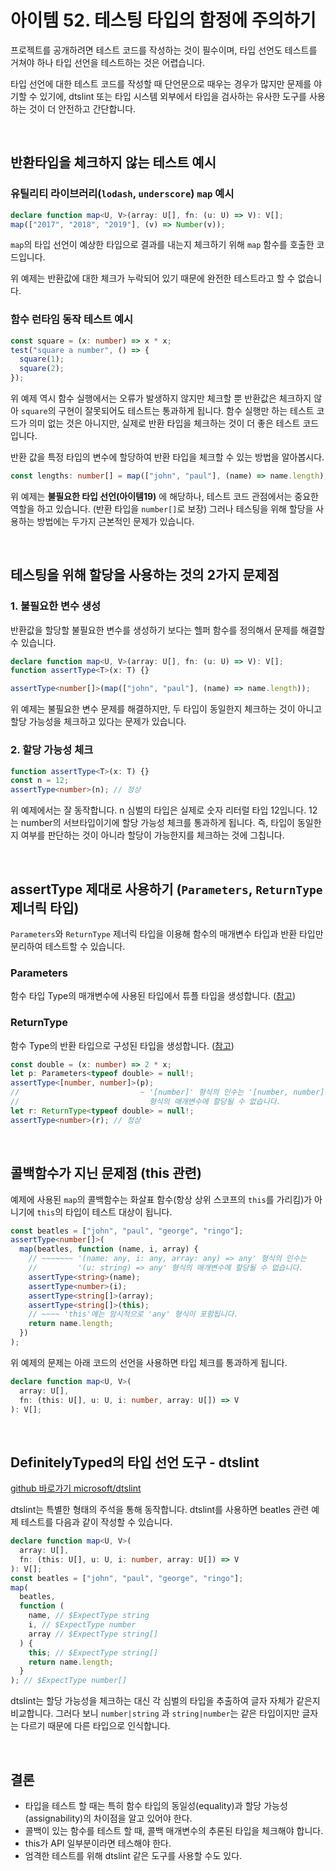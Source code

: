 # 아이템 52. 테스팅 타입의 함정에 주의하기

프로젝트를 공개하려면 테스트 코드를 작성하는 것이 필수이며, 타입 선언도 테스트를 거쳐야 하나 타입 선언을 테스트하는 것은 어렵습니다.

타입 선언에 대한 테스트 코드를 작성할 때 단언문으로 때우는 경우가 많지만 문제를 야기할 수 있기에, dtslint 또는 타입 시스템 외부에서 타입을 검사하는 유사한 도구를 사용하는 것이 더 안전하고 간단합니다.

<br/>

## 반환타입을 체크하지 않는 테스트 예시

### 유틸리티 라이브러리(`lodash`, `underscore`) `map` 예시

```typescript
declare function map<U, V>(array: U[], fn: (u: U) => V): V[];
map(["2017", "2018", "2019"], (v) => Number(v));
```

`map`의 타입 선언이 예상한 타입으로 결과를 내는지 체크하기 위해 `map` 함수를 호출한 코드입니다.

위 예제는 반환값에 대한 체크가 누락되어 있기 때문에 완전한 테스트라고 할 수 없습니다.

### 함수 런타임 동작 테스트 예시

```typescript
const square = (x: number) => x * x;
test("square a number", () => {
  square(1);
  square(2);
});
```

위 예제 역시 함수 실행에서는 오류가 발생하지 않지만 체크할 뿐 반환값은 체크하지 않아 `square`의 구현이 잘못되어도 테스트는 통과하게 됩니다.
함수 실행만 하는 테스트 코드가 의미 없는 것은 아니지만, 실제로 반환 타입을 체크하는 것이 더 좋은 테스트 코드 입니다.

반환 값을 특정 타입의 변수에 할당하여 반환 타입을 체크할 수 있는 방법을 알아봅시다.

```typescript
const lengths: number[] = map(["john", "paul"], (name) => name.length);
```

위 예제는 **불필요한 타입 선언(아이템19)** 에 해당하나, 테스트 코드 관점에서는 중요한 역할을 하고 있습니다. (반환 타입을 `number[]`로 보장)
그러나 테스팅을 위해 할당을 사용하는 방법에는 두가지 근본적인 문제가 있습니다.

<br/>

## 테스팅을 위해 할당을 사용하는 것의 2가지 문제점

### 1. 불필요한 변수 생성

반환값을 할당할 불필요한 변수를 생성하기 보다는 헬퍼 함수를 정의해서 문제를 해결할 수 있습니다.

```typescript
declare function map<U, V>(array: U[], fn: (u: U) => V): V[];
function assertType<T>(x: T) {}

assertType<number[]>(map(["john", "paul"], (name) => name.length));
```

위 예제는 불필요한 변수 문제를 해결하지만, 두 타입이 동일한지 체크하는 것이 아니고 할당 가능성을 체크하고 있다는 문제가 있습니다.

### 2. 할당 가능성 체크

```typescript
function assertType<T>(x: T) {}
const n = 12;
assertType<number>(n); // 정상
```

위 예제에서는 잘 동작합니다. n 심벌의 타입은 실제로 숫자 리터럴 타입 12입니다. 12는 number의 서브타입이기에 할당 가능성 체크를 통과하게 됩니다.
즉, 타입이 동일한지 여부를 판단하는 것이 아니라 할당이 가능한지를 체크하는 것에 그칩니다.

<br/>

## assertType 제대로 사용하기 (`Parameters`, `ReturnType` 제너릭 타입)

`Parameters`와 `ReturnType` 제너릭 타입을 이용해 함수의 매개변수 타입과 반환 타입만 분리하여 테스트할 수 있습니다.

### Parameters<Type>

함수 타입 Type의 매개변수에 사용된 타입에서 튜플 타입을 생성합니다. ([참고](https://www.typescriptlang.org/ko/docs/handbook/utility-types.html#parameterstype))

### ReturnType<Type>

함수 Type의 반환 타입으로 구성된 타입을 생성합니다. ([참고](https://www.typescriptlang.org/ko/docs/handbook/utility-types.html#returntypetype))

```typescript
const double = (x: number) => 2 * x;
let p: Parameters<typeof double> = null!;
assertType<[number, number]>(p);
//                           ~ '[number]' 형식의 인수는 '[number, number]'
//                             형식의 매개변수에 할당될 수 없습니다.
let r: ReturnType<typeof double> = null!;
assertType<number>(r); // 정상
```

<br/>

## 콜백함수가 지닌 문제점 (this 관련)

예제에 사용된 `map`의 콜백함수는 화살표 함수(항상 상위 스코프의 `this`를 가리킴)가 아니기에 `this`의 타입이 테스트 대상이 됩니다.

```typescript
const beatles = ["john", "paul", "george", "ringo"];
assertType<number[]>(
  map(beatles, function (name, i, array) {
    // ~~~~~~~ '(name: any, i: any, array: any) => any' 형식의 인수는
    //         '(u: string) => any' 형식의 매개변수에 할당될 수 없습니다.
    assertType<string>(name);
    assertType<number>(i);
    assertType<string[]>(array);
    assertType<string[]>(this);
    // ~~~~ 'this'에는 암시적으로 'any' 형식이 포함됩니다.
    return name.length;
  })
);
```

위 예제의 문제는 아래 코드의 선언을 사용하면 타입 체크를 통과하게 됩니다.

```typescript
declare function map<U, V>(
  array: U[],
  fn: (this: U[], u: U, i: number, array: U[]) => V
): V[];
```

<br/>

## DefinitelyTyped의 타입 선언 도구 - dtslint

[github 바로가기 microsoft/dtslint](https://github.com/microsoft/dtslint)

dtslint는 특별한 형태의 주석을 통해 동작합니다. dtslint를 사용하면 beatles 관련 예제 테스트를 다음과 같이 작성할 수 있습니다.

```typescript
declare function map<U, V>(
  array: U[],
  fn: (this: U[], u: U, i: number, array: U[]) => V
): V[];
const beatles = ["john", "paul", "george", "ringo"];
map(
  beatles,
  function (
    name, // $ExpectType string
    i, // $ExpectType number
    array // $ExpectType string[]
  ) {
    this; // $ExpectType string[]
    return name.length;
  }
); // $ExpectType number[]
```

dtslint는 할당 가능성을 체크하는 대신 각 심벌의 타입을 추출하여 글자 자체가 같은지 비교합니다.
그러다 보니 `number|string` 과 `string|number`는 같은 타입이지만 글자는 다르기 때문에 다른 타입으로 인식합니다.

<br/>

## 결론

- 타입을 테스트 할 때는 특히 함수 타입의 동일성(equality)과 할당 가능성(assignability)의 차이점을 알고 있어야 한다.
- 콜백이 있는 함수를 테스트 할 때, 콜백 매개변수의 추론된 타입을 체크해야 합니다.
- this가 API 일부분이라면 테스해야 한다.
- 엄격한 테스트를 위해 dtslint 같은 도구를 사용할 수도 있다.
